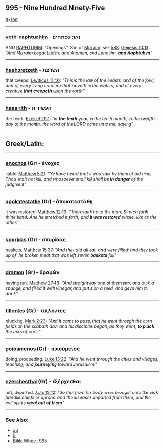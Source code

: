 ## 995 - Nine Hundred Ninety-Five
[5](5)x[199](199)

---

### [veth-naphtuchim](/VATh-NPThChIM) - ואת־נפתחים
AND [NAPHTUHIM](/keys/NPThChIM). "Openings". Son of [Mizraim](/keys/MTzRIM). see [588](588). [Genesis 10:13](https://biblehub.com/genesis/10-13.htm): *"And Mizraim begat Ludim, and Anamim, and Lehabim, **and Naphtuhim**"*

---

### [hashoretzeth](/keys/HShRTzTh) - השרצת
that creeps. [Leviticus 11:46](https://biblehub.com/leviticus/11-46.htm): *"This is the law of the beasts, and of the fowl, and of every living creature that moveth in the waters, and of every creature **that creepeth** upon the earth"*

---

### [haasirith](/keys/HOShIRITh) - העשירית
the tenth. [Ezekiel 29:1](https://biblehub.com/ezekiel/29-1.htm): *"In **the tenth** year, in the tenth month, in the twelfth day of the month, the word of the LORD came unto me, saying"*

---

## Greek/Latin:

---

### [enochos](/greek?word=enochos) (Gr) - ἔνοχος
liable. [Matthew 5:21](https://biblehub.com/matthew/5-21.htm): *"Ye have heard that it was said by them of old time, Thou shalt not kill; and whosoever shall kill shall be **in danger** of the judgment"*

---

### [apokatestathe](/greek?word=apokatestathh) (Gr) - ἀποκατεστάθη
it was restored. [Matthew 12:13](https://biblehub.com/matthew/12-13.htm): *"Then saith he to the man, Stretch forth thine hand. And he stretched it forth; and **it was restored** whole, like as the other."*

---

### [spyridas](/greek?word=spuridas) (Gr) - σπυρίδας
baskets. [Matthew 15:37](https://biblehub.com/matthew/15-37.htm): *"And they did all eat, and were filled: and they took up of the broken meat that was left seven **baskets** full"*

---

### [dramon](/greek?word=dramOn) (Gr) - δραμὼν
having run. [Matthew 27:48](https://biblehub.com/matthew/27-48.htm): *"And straightway one of them **ran**, and took a spunge, and filled it with vinegar, and put it on a reed, and gave him to drink"*

---

### [tillontes](/greek?word=tillontes) (Gr) - τίλλοντες
plucking. [Mark 2:23](https://biblehub.com/mark/2-23.htm): *"And it came to pass, that he went through the corn fields on the sabbath day; and his disciples began, as they went, **to pluck** the ears of corn."*

---

### [poioumenos](/greek?word=poioumenos) (Gr) - ποιούμενος
doing, proceeding. [Luke 13:22](https://biblehub.com/luke/13-22.htm): *"And he went through the cities and villages, teaching, and **journeying** toward Jerusalem."*

---

### [ezerchesthai](/greek?word=ezerchesthai) (Gr) - ἐξέρχεσθαι
left, departed. [Acts 19:12](https://biblehub.com/acts/19-12.htm): *"So that from his body were brought unto the sick handkerchiefs or aprons, and the diseases departed from them, and the evil spirits **went out of them**"*

---

### See Also:

- [23](23)
- [5](5)
- [Bible Wheel: 995](https://www.biblewheel.com//GR/GR_Database.php?SearchBy_Gematria=995)
